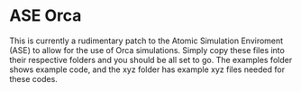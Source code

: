 # ASE Orca

This is currently a rudimentary patch to the Atomic Simulation Enviroment (ASE) to allow for the use of Orca simulations.  Simply copy these files into their respective folders and you should be all set to go.  The examples folder shows example code, and the xyz folder has example xyz files needed for these codes.
